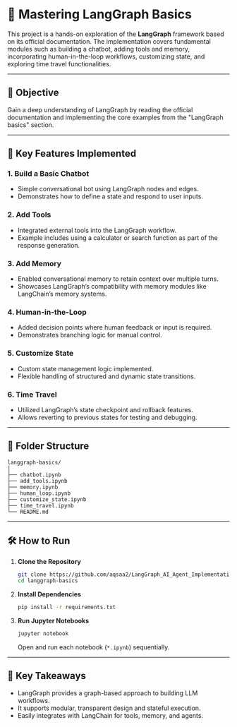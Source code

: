 # 🧠 Mastering LangGraph Basics

This project is a hands-on exploration of the **LangGraph** framework based on its official documentation. The implementation covers fundamental modules such as building a chatbot, adding tools and memory, incorporating human-in-the-loop workflows, customizing state, and exploring time travel functionalities.

---

## 📌 Objective

Gain a deep understanding of LangGraph by reading the official documentation and implementing the core examples from the "LangGraph basics" section.

---

## 🚀 Key Features Implemented

### 1. **Build a Basic Chatbot**
- Simple conversational bot using LangGraph nodes and edges.
- Demonstrates how to define a state and respond to user inputs.

### 2. **Add Tools**
- Integrated external tools into the LangGraph workflow.
- Example includes using a calculator or search function as part of the response generation.

### 3. **Add Memory**
- Enabled conversational memory to retain context over multiple turns.
- Showcases LangGraph’s compatibility with memory modules like LangChain’s memory systems.

### 4. **Human-in-the-Loop**
- Added decision points where human feedback or input is required.
- Demonstrates branching logic for manual control.

### 5. **Customize State**
- Custom state management logic implemented.
- Flexible handling of structured and dynamic state transitions.

### 6. **Time Travel**
- Utilized LangGraph’s state checkpoint and rollback features.
- Allows reverting to previous states for testing and debugging.

---

## 📁 Folder Structure

```
langgraph-basics/
│
├── chatbot.ipynb
├── add_tools.ipynb
├── memory.ipynb
├── human_loop.ipynb
├── customize_state.ipynb
├── time_travel.ipynb
└── README.md
```

---

## 🛠️ How to Run

1. **Clone the Repository**
   ```bash
   git clone https://github.com/aqsaa2/LangGraph_AI_Agent_Implementations.git
   cd langgraph-basics
   ```

2. **Install Dependencies**
   ```bash
   pip install -r requirements.txt
   ```

3. **Run Jupyter Notebooks**
   ```bash
   jupyter notebook
   ```
   Open and run each notebook (`*.ipynb`) sequentially.

---

## 🧠 Key Takeaways

- LangGraph provides a graph-based approach to building LLM workflows.
- It supports modular, transparent design and stateful execution.
- Easily integrates with LangChain for tools, memory, and agents.


